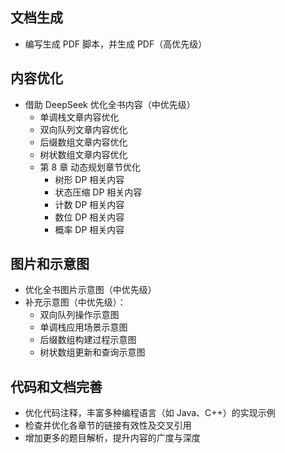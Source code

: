 ## 文档生成

- 编写生成 PDF 脚本，并生成 PDF（高优先级）

## 内容优化

- 借助 DeepSeek 优化全书内容（中优先级）
   - 单调栈文章内容优化
   - 双向队列文章内容优化  
   - 后缀数组文章内容优化
   - 树状数组文章内容优化
   - 第 8 章 动态规划章节优化
      - 树形 DP 相关内容
      - 状态压缩 DP 相关内容
      - 计数 DP 相关内容
      - 数位 DP 相关内容
      - 概率 DP 相关内容

## 图片和示意图

- 优化全书图片示意图（中优先级）
- 补充示意图（中优先级）：
   - 双向队列操作示意图
   - 单调栈应用场景示意图
   - 后缀数组构建过程示意图
   - 树状数组更新和查询示意图

## 代码和文档完善

- 优化代码注释，丰富多种编程语言（如 Java、C++）的实现示例
- 检查并优化各章节的链接有效性及交叉引用
- 增加更多的题目解析，提升内容的广度与深度